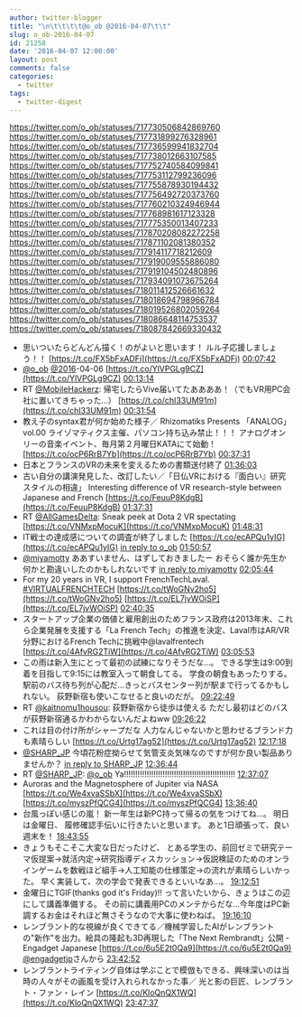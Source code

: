 ```yaml
---
author: twitter-blogger
title: "\n\t\t\t\t@o_ob @2016-04-07\t\t"
slug: o_ob-2016-04-07
id: 21258
date: '2016-04-07 12:00:00'
layout: post
comments: false
categories:
  - twitter
tags:
  - twitter-digest
---
```


https://twitter.com/o_ob/statuses/717730506842869760 https://twitter.com/o_ob/statuses/717731899276328961 https://twitter.com/o_ob/statuses/717736599941832704 https://twitter.com/o_ob/statuses/717738012663107585 https://twitter.com/o_ob/statuses/717752740584099841 https://twitter.com/o_ob/statuses/717753112799236096 https://twitter.com/o_ob/statuses/717755878930194432 https://twitter.com/o_ob/statuses/717756492720373760 https://twitter.com/o_ob/statuses/717760210324946944 https://twitter.com/o_ob/statuses/717768981617123328 https://twitter.com/o_ob/statuses/717775350013407233 https://twitter.com/o_ob/statuses/717870208082272258 https://twitter.com/o_ob/statuses/717871102081380352 https://twitter.com/o_ob/statuses/717914117718212609 https://twitter.com/o_ob/statuses/717919009555886080 https://twitter.com/o_ob/statuses/717919104502480896 https://twitter.com/o_ob/statuses/717934091073675264 https://twitter.com/o_ob/statuses/718011412526661632 https://twitter.com/o_ob/statuses/718018694798966784 https://twitter.com/o_ob/statuses/718019526802059264 https://twitter.com/o_ob/statuses/718086648114753537 https://twitter.com/o_ob/statuses/718087842669330432  

*   思いついたらどんどん描く！のがよいと思います！ ルル子応援しましょう！！ [https://t.co/FX5bFxADFi](https://t.co/FX5bFxADFi) [00:07:42](https://twitter.com/o_ob/statuses/717730506842869760)
*   [@o_ob](https://twitter.com/o_ob) [@2016](https://twitter.com/2016)-04-06 [https://t.co/YlVPGLg9CZ](https://t.co/YlVPGLg9CZ) [00:13:14](https://twitter.com/o_ob/statuses/717731899276328961)
*   RT [@MobileHackerz](https://twitter.com/MobileHackerz): 帰宅したらVive届いてたああああ！（でもVR用PC会社に置いてきちゃった…） [https://t.co/chI33UM91m](https://t.co/chI33UM91m) [00:31:54](https://twitter.com/o_ob/statuses/717736599941832704)
*   教え子のsyntax君が何か始めた様子／ Rhizomatiks Presents 「ANALOG」 vol.00 ライゾマティクス主催、パソコン持ち込み禁止！！！ アナログオンリーの音楽イベント、毎月第２月曜日KATAにて始動！ [https://t.co/ocP6RrB7Yb](https://t.co/ocP6RrB7Yb) [00:37:31](https://twitter.com/o_ob/statuses/717738012663107585)
*   日本とフランスのVRの未来を変えるための書類送付終了 [01:36:03](https://twitter.com/o_ob/statuses/717752740584099841)
*   古い自分の講演発見した、改訂したい／「日仏VRにおける『面白い』研究スタイルの相違」 Interesting difference of VR research-style between Japanese and French [https://t.co/FeuuP8KdgB](https://t.co/FeuuP8KdgB) [01:37:31](https://twitter.com/o_ob/statuses/717753112799236096)
*   RT [@AllGamesDelta](https://twitter.com/AllGamesDelta): Sneak peek at Dota 2 VR spectating [https://t.co/VNMxpMocuK](https://t.co/VNMxpMocuK) [01:48:31](https://twitter.com/o_ob/statuses/717755878930194432)
*   IT戦士の達成感についての調査が終了しました [https://t.co/ecAPQu1yIG](https://t.co/ecAPQu1yIG) [in reply to o_ob](https://twitter.com/o_ob/statuses/717368336061833216) [01:50:57](https://twitter.com/o_ob/statuses/717756492720373760)
*   [@miyamotty](https://twitter.com/miyamotty) ああすいません、はずしておきましたー おそらく誰か先生か何かと勘違いしたのかもしれないです [in reply to miyamotty](https://twitter.com/miyamotty/statuses/717758675096473600) [02:05:44](https://twitter.com/o_ob/statuses/717760210324946944)
*   For my 20 years in VR, I support FrenchTechLaval. [#VIRTUALFRENCHTECH](https://twitter.com/search?q=%23VIRTUALFRENCHTECH&src=hash) [https://t.co/tWoGNv2ho5](https://t.co/tWoGNv2ho5) [https://t.co/EL7jvWOiSP](https://t.co/EL7jvWOiSP) [02:40:35](https://twitter.com/o_ob/statuses/717768981617123328)
*   スタートアップ企業の価値と雇用創出のためフランス政府は2013年末、これら企業発展を支援する「La French Tech」の推進を決定、Laval市はAR/VR分野におけるFrench Techに挑戦中@lavalfrentech [https://t.co/4AfvRG2TiW](https://t.co/4AfvRG2TiW) [03:05:53](https://twitter.com/o_ob/statuses/717775350013407233)
*   この雨は新入生にとって最初の試練になりそうだな...。 できる学生は9:00到着を目指して9:15には教室入って朝食してる。 学食の朝食もあったりする。 駅前のバス待ち列が心配だ...きっとバスセンター列が駅まで行ってるかもしれない。 荻野新宿も使いこなせると良いのだが。 [09:22:49](https://twitter.com/o_ob/statuses/717870208082272258)
*   RT [@kaitnomu1housou](https://twitter.com/kaitnomu1housou): 荻野新宿から徒歩は使える ただし最初はどのバスが荻野新宿通るかわからないんだよねww [09:26:22](https://twitter.com/o_ob/statuses/717871102081380352)
*   これは目の付け所がシャープだな 人力なんじゃないかと思わせるブランド力も素晴らしい [https://t.co/Urtg17ag52](https://t.co/Urtg17ag52) [12:17:18](https://twitter.com/o_ob/statuses/717914117718212609)
*   [@SHARP_JP](https://twitter.com/SHARP_JP) 今頃花粉症拗らせて気管支炎気味なのですが何か良い製品ありませんか？ [in reply to SHARP_JP](https://twitter.com/SHARP_JP/statuses/717912259607994370) [12:36:44](https://twitter.com/o_ob/statuses/717919009555886080)
*   RT [@SHARP_JP](https://twitter.com/SHARP_JP): [@o_ob](https://twitter.com/o_ob) Ya!!!!!!!!!!!!!!!!!!!!!!!!!!!!!!!!!!!!!!!!!!!!!!!!! [12:37:07](https://twitter.com/o_ob/statuses/717919104502480896)
*   Auroras and the Magnetosphere of Jupiter via NASA [https://t.co/We4xvaSSbX](https://t.co/We4xvaSSbX) [https://t.co/myszPfQCG4](https://t.co/myszPfQCG4) [13:36:40](https://twitter.com/o_ob/statuses/717934091073675264)
*   台風っぽい感じの嵐！ 新一年生は新PC持って帰るの気をつけてね...。 明日は金曜日、 履修確認手伝いに行きたいと思います。 あと1日頑張って、良い週末を！ [18:43:55](https://twitter.com/o_ob/statuses/718011412526661632)
*   きょうもそこそこ大変な日だったけど、 とある学生の、前回ゼミで研究テーマ仮提案→就活内定→研究指導ディスカッション→仮説検証のためのオンラインゲームを数戦ほど組手→人工知能の仕様策定→の流れが素晴らしいかった。 早く実装して、次の学会で発表できるといいなあ...。 [19:12:51](https://twitter.com/o_ob/statuses/718018694798966784)
*   金曜日にTGIF(thanks god it's Friday)!! って言いたいから、きょうはこの辺にして講義準備する。 その前に講義用PCのメンテからだな...今年度はPC新調するお金はそれほど無さそうなので大事に使わねば。 [19:16:10](https://twitter.com/o_ob/statuses/718019526802059264)
*   レンブラント的な視線が良くできてる／機械学習したAIがレンブラントの"新作"を出力。絵具の隆起も3D再現した「The Next Rembrandt」公開 - Engadget Japanese [https://t.co/6u5E2t0Qa9](https://t.co/6u5E2t0Qa9) [@engadgetjp](https://twitter.com/engadgetjp)さんから [23:42:52](https://twitter.com/o_ob/statuses/718086648114753537)
*   レンブラントライティング自体は学ぶことで模倣もできる、興味深いのは当時の人々がその画風を受け入れられなかった事／ 光と影の巨匠、レンブラント・ファン・レイン [https://t.co/KloQnQX1WQ](https://t.co/KloQnQX1WQ) [23:47:37](https://twitter.com/o_ob/statuses/718087842669330432)